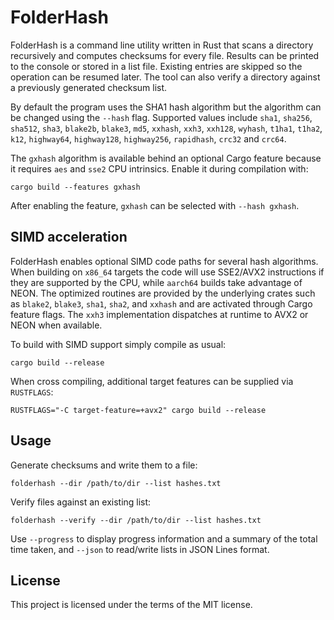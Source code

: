 # FolderHash

FolderHash is a command line utility written in Rust that scans a directory
recursively and computes checksums for every file.  Results can be printed to
the console or stored in a list file.  Existing entries are skipped so the
operation can be resumed later.  The tool can also verify a directory against a
previously generated checksum list.

By default the program uses the SHA1 hash algorithm but the algorithm can be
changed using the `--hash` flag. Supported values include `sha1`, `sha256`,
`sha512`, `sha3`, `blake2b`, `blake3`, `md5`, `xxhash`, `xxh3`, `xxh128`,
`wyhash`, `t1ha1`, `t1ha2`, `k12`, `highway64`, `highway128`,
`highway256`, `rapidhash`, `crc32` and `crc64`.

The `gxhash` algorithm is available behind an optional Cargo feature because it
requires `aes` and `sse2` CPU intrinsics. Enable it during compilation with:

```
cargo build --features gxhash
```

After enabling the feature, `gxhash` can be selected with `--hash gxhash`.

## SIMD acceleration

FolderHash enables optional SIMD code paths for several hash algorithms. When
building on `x86_64` targets the code will use SSE2/AVX2 instructions if they
are supported by the CPU, while `aarch64` builds take advantage of NEON. The
optimized routines are provided by the underlying crates such as `blake2`,
`blake3`, `sha1`, `sha2`, and `xxhash` and are activated through Cargo feature
flags. The `xxh3` implementation dispatches at runtime to AVX2 or NEON when
available.

To build with SIMD support simply compile as usual:

```
cargo build --release
```

When cross compiling, additional target features can be supplied via
`RUSTFLAGS`:

```
RUSTFLAGS="-C target-feature=+avx2" cargo build --release
```

## Usage

Generate checksums and write them to a file:

```
folderhash --dir /path/to/dir --list hashes.txt
```

Verify files against an existing list:

```
folderhash --verify --dir /path/to/dir --list hashes.txt
```

Use `--progress` to display progress information and a summary of the total time
taken, and `--json` to read/write lists in JSON Lines format.

## License

This project is licensed under the terms of the MIT license.
